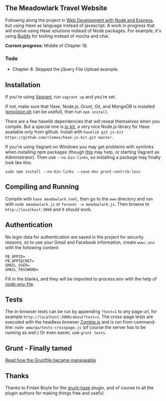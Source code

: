 ## The Meadowlark Travel Website

Following along the project in [Web Development with Node and Express](http://shop.oreilly.com/product/0636920032977.do), but using Haxe as language instead of javascript. A work in progress that will evolve using Haxe solutions instead of Node packages. For example, it's using [Buddy](https://github.com/ciscoheat/buddy) for testing instead of mocha and chai.

**Current progress:** Middle of Chapter 18.

### Todo 

* Chapter 8: Skipped the jQuery File Upload example.

## Installation

If you're using [Vagrant](http://vagrantup.com), run `vagrant up` and you're set.

If not, make sure that Haxe, Node.js, Grunt, Git, and MongoDB is installed ([provision.sh](https://github.com/ciscoheat/meadowlark/blob/master/provision.sh) can be useful), then run `npm install`.

There are a few haxelib dependencies that will reveal themselves when you compile. But a special one is [js-kit](https://github.com/clemos/haxe-js-kit), a very nice Node.js library for Haxe available only from github. Install with `haxelib git js-kit https://github.com/clemos/haxe-js-kit.git master`.

If you're using Vagrant on Windows you may get problems with symlinks when installing npm packages (though [this](http://xiankai.wordpress.com/2013/12/26/symlinks-with-vagrant-virtualbox/) may help, or starting Vagrant as Administrator). Then use `--no-bin-links`, so installing a package may finally look like this:

`sudo npm install --no-bin-links --save-dev grunt-contrib-less`

## Compiling and Running

Compile with `haxe meadowlark.hxml`, then go to the `www` directory and run with `node meadowlark.js` or `forever -w meadowlark.js`. Then browse to `http://localhost:3000` and it *should* work.

## Authentication

No login data for authentication are saved in the project for security reasons, so to use your Gmail and Facebook information, create `www/.env` with the following content:

```
FB_APPID=
FB_APPSECRET=
GMAIL_USER=
GMAIL_PASSWORD=
```

Fill in the blanks, and they will be imported to process.env with the help of [node-env-file](https://www.npmjs.com/package/node-env-file).

## Tests

The in-browser tests can be run by appending `?test=1` to any page url, for example `http://localhost:3000/about?test=1`. The cross-page tests are executed with the headless browser [Zombie.js](http://zombie.labnotes.org/) and is run from command-line: `node www/qa/tests-crosspage.js` (of course the server has to be running as well.) Or even easier, use `grunt tests`.

## Grunt - Finally tamed

[Read how the Gruntfile became manageable](https://github.com/ciscoheat/meadowlark/wiki/A-manageable-Gruntfile)

## Thanks

Thanks to Fintan Boyle for the [grunt-haxe](https://github.com/Fintan/grunt-haxe) plugin, and of course to all the plugin authors for making things free and useful.
